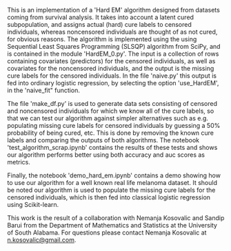 This is an implementation of a 'Hard EM' algorithm designed from datasets coming from survival analysis. It takes into account a latent cured subpopulation, and assigns actual (hard) cure labels to censored individuals, whereas noncensored individuals are thought of as not cured, for obvious reasons. The algorithm is implemented using the using Sequential Least Squares Programming (SLSQP) algorithm from SciPy, and is contained in the module 'HardEM_0.py'. The input is a collection of rows containing covariates (predictors) for the censored individuals, as well as covariates for the noncensored individuals, and the output is the missing cure labels for the censored individuals. In the file 'naive.py' this output is fed into ordinary logistic regression, by selecting the option 'use_HardEM', in the 'naive_fit" function.

The file 'make_df.py' is used to generate data sets consisting of censored and noncensored individuals for which we know all of the cure labels, so that we can test our algorithm against simpler alternatives such as e.g. populating missing cure labels for censored individuals by guessing a 50% probability of being cured, etc. This is done by removing the known cure labels and comparing the outputs of both algorithms. The notebook 'test_algorithm_scrap.ipynb' contains the results of these tests and shows our algorithm performs better using both accuracy and auc scores as metrics.

Finally, the notebook 'demo_hard_em.ipynb' contains a demo showing how to use our algorithm for a well known real life melanoma dataset. It should be noted our algorithm is used to populate the missing cure labels for the censored individuals, which is then fed into classical logistic regression using Scikit-learn.

This work is the result of a collaboration with Nemanja Kosovalic and Sandip Barui from the Department of Mathematics and Statistics at the University of South Alabama. For questions please contact Nemanja Kosovalic at n.kosovalic@gmail.com.
